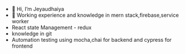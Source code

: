 - 👋 Hi, I’m Jeyaudhaiya
- 👀 Working experience and knowledge in mern stack,firebase,service worker
- React state Management - redux
- knowledge in git
- Automation testing using mocha,chai for backend and cypress for frontend


